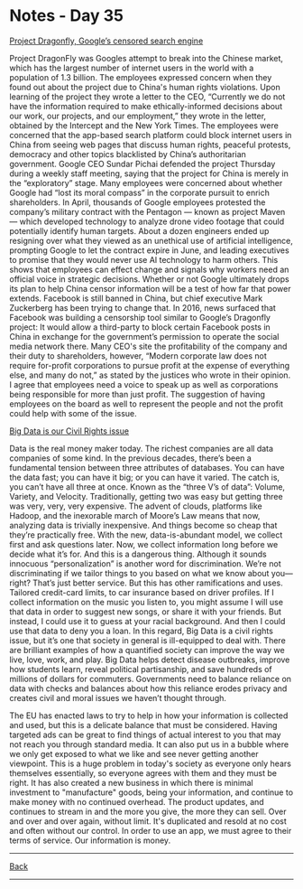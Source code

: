 # Notes - Day 35

<a href = "https://www.vox.com/2018/8/17/17704526/google-dragonfly-censored-search-engine-china">Project Dragonfly, Google’s censored search engine</a>

Project DragonFly was Googles attempt to break into the Chinese market, which has the largest number of internet users in the world with a population of 1.3 billion. The employees expressed concern when they found out about the project due to China's human rights violations. Upon learning of the project they wrote a letter to the CEO, “Currently we do not have the information required to make ethically-informed decisions about our work, our projects, and our employment,” they wrote in the letter, obtained by the Intercept and the New York Times. The employees were concerned that the app-based search platform could block internet users in China from seeing web pages that discuss human rights, peaceful protests, democracy and other topics blacklisted by China’s authoritarian government.
Google CEO Sundar Pichai defended the project Thursday during a weekly staff meeting, saying that the project for China is merely in the “exploratory” stage. Many employees were concerned about whether Google had “lost its moral compass” in the corporate pursuit to enrich shareholders. In April, thousands of Google employees protested the company’s military contract with the Pentagon — known as project Maven — which developed technology to analyze drone video footage that could potentially identify human targets. About a dozen engineers ended up resigning over what they viewed as an unethical use of artificial intelligence, prompting Google to let the contract expire in June, and leading executives to promise that they would never use AI technology to harm others.
This shows that employees can effect change and signals why workers need an official voice in strategic decisions. Whether or not Google ultimately drops its plan to help China censor information will be a test of how far that power extends. Facebook is still banned in China, but chief executive Mark Zuckerberg has been trying to change that. In 2016, news surfaced that Facebook was building a censorship tool similar to Google’s Dragonfly project: It would allow a third-party to block certain Facebook posts in China in exchange for the government’s permission to operate the social media network there.
Many CEO's site the profitability of the company and their duty to shareholders, however, “Modern corporate law does not require for-profit corporations to pursue profit at the expense of everything else, and many do not,” as stated by the justices who wrote in their opinion.
I agree that employees need a voice to speak up as well as corporations being responsible for more than just profit. The suggestion of having employees on the board as well to represent the people and not the profit could help with some of the issue.

<a href = "http://solveforinteresting.com/big-data-is-our-generations-civil-rights-issue-and-we-dont-know-it/">Big Data is our Civil Rights issue</a>

Data is the real money maker today. The richest companies are all data companies of some kind. In the previous decades, there’s been a fundamental tension between three attributes of databases. You can have the data fast; you can have it big; or you can have it varied. The catch is, you can’t have all three at once. Known as the “three V’s of data”: Volume, Variety, and Velocity. Traditionally, getting two was easy but getting three was very, very, very expensive. The advent of clouds, platforms like Hadoop, and the inexorable march of Moore’s Law means that now, analyzing data is trivially inexpensive. And things become so cheap that they’re practically free. With the new, data-is-abundant model, we collect first and ask questions later.
Now, we collect information long before we decide what it’s for. And this is a dangerous thing. Although it sounds innocuous “personalization” is another word for discrimination. We’re not discriminating if we tailor things to you based on what we know about you—right? That’s just better service. But this has other ramifications and uses.
Tailored credit-card limits, to car insurance based on driver profiles. If I collect information on the music you listen to, you might assume I will use that data in order to suggest new songs, or share it with your friends. But instead, I could use it to guess at your racial background. And then I could use that data to deny you a loan. In this regard, Big Data is a civil rights issue, but it’s one that society in general is ill-equipped to deal with. There are brilliant examples of how a quantified society can improve the way we live, love, work, and play. Big Data helps detect disease outbreaks, improve how students learn, reveal political partisanship, and save hundreds of millions of dollars for commuters. Governments need to balance reliance on data with checks and balances about how this reliance erodes privacy and creates civil and moral issues we haven’t thought through.

The EU has enacted laws to try to help in how your information is collected and used, but this is a delicate balance that must be considered. Having targeted ads can be great to find things of actual interest to you that may not reach you through standard media. It can also put us in a bubble where we only get exposed to what we like and see never getting another viewpoint. This is a huge problem in today's society as everyone only hears themselves essentially, so everyone agrees with them and they must be right. It has also created a new business in which there is minimal investment to "manufacture" goods, being your information, and continue to make money with no continued overhead. The product updates, and continues to stream in and the more you give, the more they can sell. Over and over and over again, without limit. It's duplicated and resold at no cost and often without our control. In order to use an app, we must agree to their terms of service. Our information is money.

---
<a href = "https://github.com/scottie-l/reading-notes/tree/main/reading-notes-401">Back</a>

---
